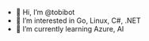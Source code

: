 - 👋 Hi, I’m @tobibot
- 👀 I’m interested in Go, Linux, C#, .NET
- 🌱 I’m currently learning Azure, AI
